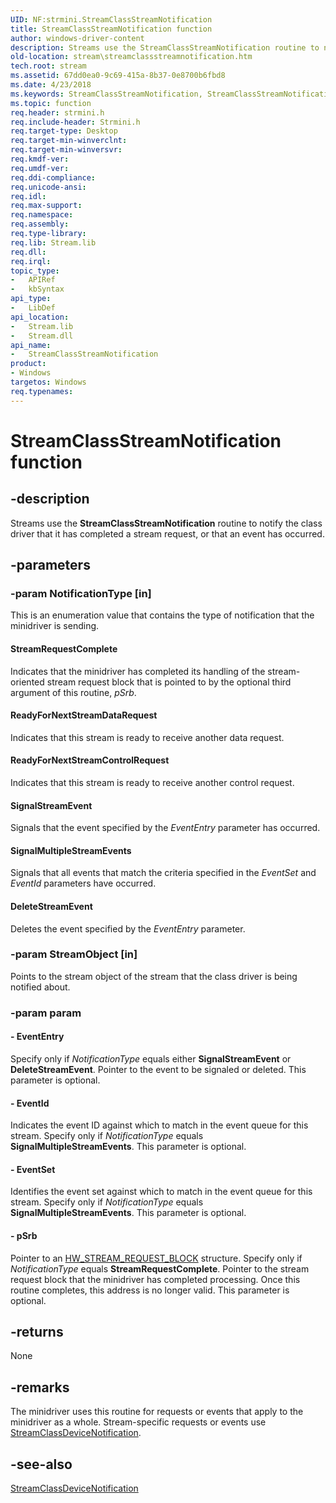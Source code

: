 ```yaml
---
UID: NF:strmini.StreamClassStreamNotification
title: StreamClassStreamNotification function
author: windows-driver-content
description: Streams use the StreamClassStreamNotification routine to notify the class driver that it has completed a stream request, or that an event has occurred.
old-location: stream\streamclassstreamnotification.htm
tech.root: stream
ms.assetid: 67dd0ea0-9c69-415a-8b37-0e8700b6fbd8
ms.date: 4/23/2018
ms.keywords: StreamClassStreamNotification, StreamClassStreamNotification routine [Streaming Media Devices], strclass-routines_22bc1b48-b75e-4dce-9aae-16e16b1ca1f9.xml, stream.streamclassstreamnotification, strmini/StreamClassStreamNotification
ms.topic: function
req.header: strmini.h
req.include-header: Strmini.h
req.target-type: Desktop
req.target-min-winverclnt: 
req.target-min-winversvr: 
req.kmdf-ver: 
req.umdf-ver: 
req.ddi-compliance: 
req.unicode-ansi: 
req.idl: 
req.max-support: 
req.namespace: 
req.assembly: 
req.type-library: 
req.lib: Stream.lib
req.dll: 
req.irql: 
topic_type:
-	APIRef
-	kbSyntax
api_type:
-	LibDef
api_location:
-	Stream.lib
-	Stream.dll
api_name:
-	StreamClassStreamNotification
product:
- Windows
targetos: Windows
req.typenames: 
---
```


# StreamClassStreamNotification function


## -description


Streams use the <b>StreamClassStreamNotification</b> routine to notify the class driver that it has completed a stream request, or that an event has occurred.


## -parameters




### -param NotificationType [in]

This is an enumeration value that contains the type of notification that the minidriver is sending.





#### StreamRequestComplete

Indicates that the minidriver has completed its handling of the stream-oriented stream request block that is pointed to by the optional third argument of this routine, <i>pSrb</i>.



#### ReadyForNextStreamDataRequest

Indicates that this stream is ready to receive another data request. 



#### ReadyForNextStreamControlRequest

Indicates that this stream is ready to receive another control request. 



#### SignalStreamEvent

Signals that the event specified by the <i>EventEntry</i> parameter has occurred.



#### SignalMultipleStreamEvents

Signals that all events that match the criteria specified in the <i>EventSet</i> and <i>EventId</i> parameters have occurred.



#### DeleteStreamEvent

Deletes the event specified by the <i>EventEntry</i> parameter.


### -param StreamObject [in]

Points to the stream object of the stream that the class driver is being notified about.


### -param param






#### - EventEntry

Specify only if <i>NotificationType</i> equals either <b>SignalStreamEvent</b> or <b>DeleteStreamEvent</b>. Pointer to the event to be signaled or deleted. This parameter is optional. 


#### - EventId

Indicates the event ID against which to match in the event queue for this stream. Specify only if <i>NotificationType</i> equals <b>SignalMultipleStreamEvents</b>. This parameter is optional.


#### - EventSet

Identifies the event set against which to match in the event queue for this stream. Specify only if <i>NotificationType</i> equals <b>SignalMultipleStreamEvents</b>. This parameter is optional. 


#### - pSrb

Pointer to an <a href="https://msdn.microsoft.com/library/windows/hardware/ff559702">HW_STREAM_REQUEST_BLOCK</a> structure. Specify only if <i>NotificationType</i> equals <b>StreamRequestComplete</b>. Pointer to the stream request block that the minidriver has completed processing. Once this routine completes, this address is no longer valid. This parameter is optional.


## -returns



None




## -remarks



The minidriver uses this routine for requests or events that apply to the minidriver as a whole. Stream-specific requests or events use <a href="https://msdn.microsoft.com/library/windows/hardware/ff568239">StreamClassDeviceNotification</a>.




## -see-also




<a href="https://msdn.microsoft.com/library/windows/hardware/ff568239">StreamClassDeviceNotification</a>
 

 

